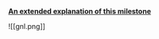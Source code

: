 [**An extended explanation of this milestone**](https://github.com/zikocult/Cursus42/tree/main/02_ring)

![[gnl.png]]